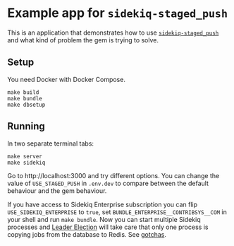 # Example app for `sidekiq-staged_push`

This is an application that demonstrates how to use
[`sidekiq-staged_push`](https://github.com/adamniedzielski/sidekiq-staged_push)
and what kind of problem the gem is trying to solve.

## Setup

You need Docker with Docker Compose.

```
make build
make bundle
make dbsetup
```

## Running

In two separate terminal tabs:

```
make server
make sidekiq
```

Go to http://localhost:3000 and try different options. You can change the value of
`USE_STAGED_PUSH` in `.env.dev` to compare between the default behaviour and the gem behaviour.

If you have access to Sidekiq Enterprise subscription you can flip `USE_SIDEKIQ_ENTERPRISE` to
`true`, set `BUNDLE_ENTERPRISE__CONTRIBSYS__COM` in your shell and run `make bundle`. Now you
can start multiple Sidekiq processes and
[Leader Election](https://github.com/mperham/sidekiq/wiki/Ent-Leader-Election) will take care
that only one process is copying jobs from the database to Redis. See
[gotchas](https://github.com/adamniedzielski/sidekiq-staged_push#gotchas).
